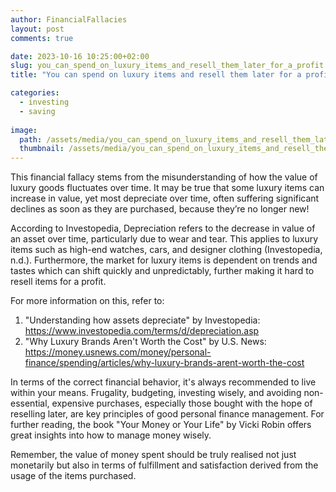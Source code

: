 ```yaml
---
author: FinancialFallacies
layout: post
comments: true

date: 2023-10-16 10:25:00+02:00  
slug: you_can_spend_on_luxury_items_and_resell_them_later_for_a_profit
title: "You can spend on luxury items and resell them later for a profit."

categories:
  - investing
  - saving
  
image:
  path: /assets/media/you_can_spend_on_luxury_items_and_resell_them_later_for_a_profit.jpg
  thumbnail: /assets/media/you_can_spend_on_luxury_items_and_resell_them_later_for_a_profit.jpg
---
```


This financial fallacy stems from the misunderstanding of how the value of luxury goods fluctuates over time. It may be true that some luxury items can increase in value, yet most depreciate over time, often suffering significant declines as soon as they are purchased, because they’re no longer new!

According to Investopedia, Depreciation refers to the decrease in value of an asset over time, particularly due to wear and tear. This applies to luxury items such as high-end watches, cars, and designer clothing (Investopedia, n.d.). Furthermore, the market for luxury items is dependent on trends and tastes which can shift quickly and unpredictably, further making it hard to resell items for a profit.

For more information on this, refer to:
1. "Understanding how assets depreciate" by Investopedia: https://www.investopedia.com/terms/d/depreciation.asp
2. "Why Luxury Brands Aren't Worth the Cost" by U.S. News: https://money.usnews.com/money/personal-finance/spending/articles/why-luxury-brands-arent-worth-the-cost

In terms of the correct financial behavior, it's always recommended to live within your means. Frugality, budgeting, investing wisely, and avoiding non-essential, expensive purchases, especially those bought with the hope of reselling later, are key principles of good personal finance management. For further reading, the book "Your Money or Your Life" by Vicki Robin offers great insights into how to manage money wisely.

Remember, the value of money spent should be truly realised not just monetarily but also in terms of fulfillment and satisfaction derived from the usage of the items purchased.
